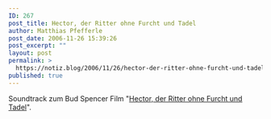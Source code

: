 ```yaml
---
ID: 267
post_title: Hector, der Ritter ohne Furcht und Tadel
author: Matthias Pfefferle
post_date: 2006-11-26 15:39:26
post_excerpt: ""
layout: post
permalink: >
  https://notiz.blog/2006/11/26/hector-der-ritter-ohne-furcht-und-tadel/
published: true
---
```

Soundtrack zum Bud Spencer Film "<a href="http://www.nostalgiefilm.de/themes/kategorie/detail.php?artikelid=1993&kategorieid=71&source=1">Hector, der Ritter ohne Furcht und Tadel</a>".